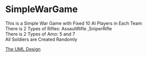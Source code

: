 # SimpleWarGame
This is a Simple War Game with Fixed 10 AI Players in Each Team<br>
There is 2 Types of Rifles: AssaultRifle ,SniperRifle<br>
There is 2 Types of Amo: 5 and 7<br>
All Soldiers are Created Randomly<br>

<a href="https://app.creately.com/diagram/rQFrOmHb64m">The UML Design</a>


